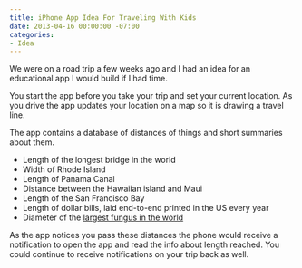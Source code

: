 ```yaml
---
title: iPhone App Idea For Traveling With Kids
date: 2013-04-16 00:00:00 -07:00
categories:
- Idea
---
```


<p>We were on a road trip a few weeks ago and I had an idea for an educational app I would build if I had time.</p>

<p>You start the app before you take your trip and set your current location. As you drive the app updates your location on a map so it is drawing a travel line.</p>

<p>The app contains a database of distances of things and short summaries about them.</p>

<ul>
<li>Length of the longest bridge in the world</li>
<li>Width of Rhode Island</li>
<li>Length of Panama Canal</li>
<li>Distance between the Hawaiian island and Maui</li>
<li>Length of the San Francisco Bay</li>
<li>Length of dollar bills, laid end-to-end printed in the US every year</li>
<li>Diameter of the <a href="http://www.scientificamerican.com/article.cfm?id=strange-but-true-largest-organism-is-fungus">largest fungus in the world</a></li>
</ul>

<p>As the app notices you pass these distances the phone would receive a notification to open the app and read the info about length reached. You could continue to receive notifications on your trip back as well.</p>
